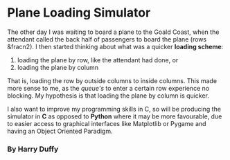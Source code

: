 # Plane Loading Simulator

The other day I was waiting to board a plane to the Goald Coast, when the attendant called the back half of passengers to board the plane (rows &fracn2). I then started thinking about what was a quicker **loading scheme**:
1. loading the plane by row, like the attendant had done, or
2. loading the plane by column

That is, loading the row by outside columns to inside columns. This made more sense to me, as the *queue's* to enter a certain row experience no blocking. My hypothesis is that loading the plane by column is quicker.

I also want to improve my programming skills in C, so will be producing the simulator in **C** as opposed to **Python** where it may be more favourable, due to easier access to graphical interfaces like Matplotlib or Pygame and having an Object Oriented Paradigm.

### By Harry Duffy
